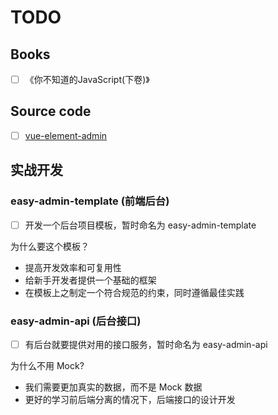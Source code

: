 # TODO

## Books

- [ ] 《你不知道的JavaScript(下卷)》

## Source code 

- [ ] [vue-element-admin](https://github.com/PanJiaChen/vue-element-admin)

## 实战开发

### easy-admin-template (前端后台)

- [ ] 开发一个后台项目模板，暂时命名为 easy-admin-template

为什么要这个模板？
  + 提高开发效率和可复用性
  + 给新手开发者提供一个基础的框架
  + 在模板上之制定一个符合规范的约束，同时遵循最佳实践

### easy-admin-api (后台接口)

- [ ] 有后台就要提供对用的接口服务，暂时命名为 easy-admin-api

为什么不用 Mock?
  + 我们需要更加真实的数据，而不是 Mock 数据
  + 更好的学习前后端分离的情况下，后端接口的设计开发
